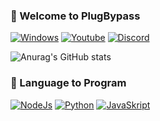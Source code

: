 ### 🔌 Welcome to PlugBypass


[![Windows](https://img.shields.io/badge/Windows-0078D6?style=for-the-badge&logo=windows&logoColor=white)](https://discord.gg/fQ9uPFKYrK)
[![Youtube](https://img.shields.io/badge/YouTube-FF0000?style=for-the-badge&logo=youtube&logoColor=white)](https://www.youtube.com/channel/UC3AF1pNtNQ-u5SAyj2q41cw)
[![Discord](https://img.shields.io/badge/Discord-7289DA?style=for-the-badge&logo=discord&logoColor=white)](https://discord.gg/fQ9uPFKYrK)

![Anurag's GitHub stats](https://github-readme-stats.vercel.app/api?username=PlugBypass&show_icons=true&theme=transparent)

### 🛒 Language to Program

[![NodeJs](https://img.shields.io/badge/Node.js-43853D?style=for-the-badge&logo=node.js&logoColor=white)](https://discord.gg/fQ9uPFKYrK)
[![Python](https://img.shields.io/badge/Python-3776AB?style=for-the-badge&logo=python&logoColor=white)](https://discord.gg/fQ9uPFKYrK)
[![JavaSkript](https://img.shields.io/badge/JavaScript-F7DF1E?style=for-the-badge&logo=javascript&logoColor=white)](https://discord.gg/fQ9uPFKYrK)
